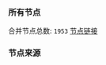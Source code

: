 ### 所有节点
合并节点总数: `1953`
[节点链接](https://raw.githubusercontent.com/rzhy1/11/master/sub/sub_merge_base64.txt)

### 节点来源